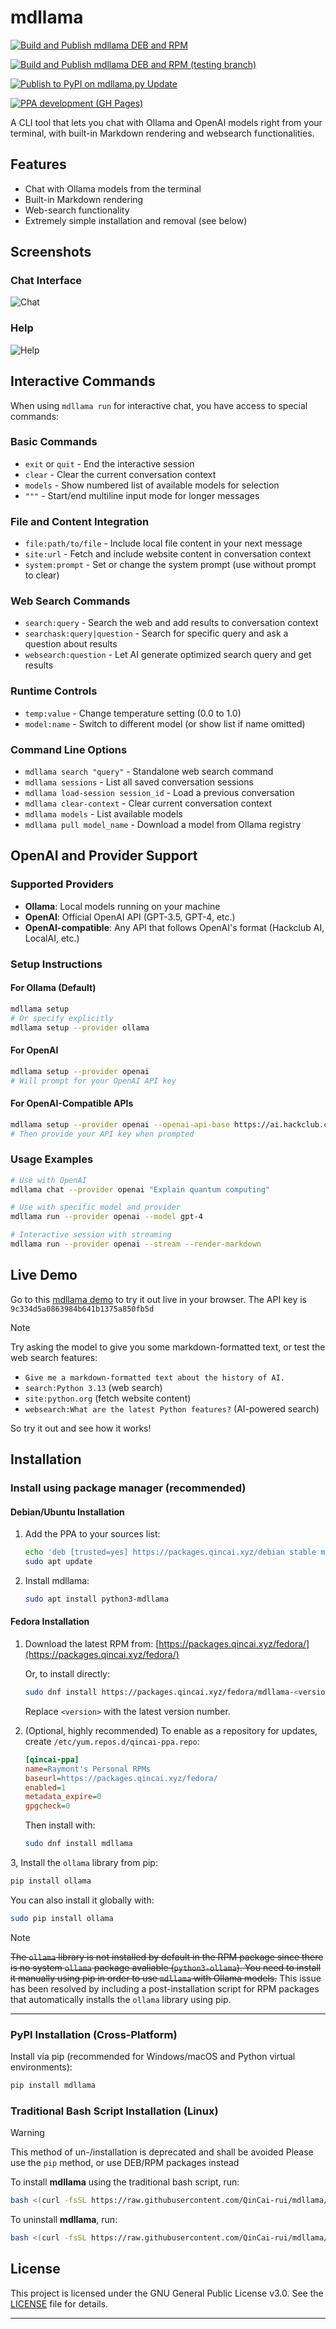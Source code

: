 # mdllama

[![Build and Publish mdllama DEB and RPM](https://github.com/QinCai-rui/packages/actions/workflows/build-and-publish-ppa.yml/badge.svg)](https://github.com/QinCai-rui/packages/actions/workflows/build-and-publish-ppa.yml)

[![Build and Publish mdllama DEB and RPM (testing branch)](https://github.com/QinCai-rui/packages/actions/workflows/build-and-publish-ppa-testing.yml/badge.svg)](https://github.com/QinCai-rui/packages/actions/workflows/build-and-publish-ppa-testing.yml)

[![Publish to PyPI on mdllama.py Update](https://github.com/QinCai-rui/mdllama/actions/workflows/publish-to-pypi.yml/badge.svg)](https://github.com/QinCai-rui/mdllama/actions/workflows/publish-to-pypi.yml)

[![PPA development (GH Pages)](https://github.com/QinCai-rui/packages/actions/workflows/pages/pages-build-deployment/badge.svg?branch=gh-pages)](https://github.com/QinCai-rui/packages/actions/workflows/pages/pages-build-deployment)

A CLI tool that lets you chat with Ollama and OpenAI models right from your terminal, with built-in Markdown rendering and websearch functionalities.

## Features

- Chat with Ollama models from the terminal
- Built-in Markdown rendering
- Web-search functionality
- Extremely simple installation and removal (see below)

## Screenshots

### Chat Interface

![Chat](https://raw.githubusercontent.com/QinCai-rui/mdllama/refs/heads/main/assets/chat.png)

### Help

![Help](https://github.com/user-attachments/assets/bb080fe0-9e7b-4ba0-b9c8-f4fe1415082f)

## Interactive Commands

When using `mdllama run` for interactive chat, you have access to special commands:

### Basic Commands

- `exit` or `quit` - End the interactive session
- `clear` - Clear the current conversation context
- `models` - Show numbered list of available models for selection
- `"""` - Start/end multiline input mode for longer messages

### File and Content Integration

- `file:path/to/file` - Include local file content in your next message
- `site:url` - Fetch and include website content in conversation context
- `system:prompt` - Set or change the system prompt (use without prompt to clear)

### Web Search Commands

- `search:query` - Search the web and add results to conversation context
- `searchask:query|question` - Search for specific query and ask a question about results
- `websearch:question` - Let AI generate optimized search query and get results

### Runtime Controls

- `temp:value` - Change temperature setting (0.0 to 1.0)
- `model:name` - Switch to different model (or show list if name omitted)

### Command Line Options

- `mdllama search "query"` - Standalone web search command
- `mdllama sessions` - List all saved conversation sessions
- `mdllama load-session session_id` - Load a previous conversation
- `mdllama clear-context` - Clear current conversation context
- `mdllama models` - List available models
- `mdllama pull model_name` - Download a model from Ollama registry

## OpenAI and Provider Support

### Supported Providers

- **Ollama**: Local models running on your machine
- **OpenAI**: Official OpenAI API (GPT-3.5, GPT-4, etc.)
- **OpenAI-compatible**: Any API that follows OpenAI's format (Hackclub AI, LocalAI, etc.)

### Setup Instructions

#### For Ollama (Default)
```bash
mdllama setup
# Or specify explicitly
mdllama setup --provider ollama
```

#### For OpenAI
```bash
mdllama setup --provider openai
# Will prompt for your OpenAI API key
```

#### For OpenAI-Compatible APIs
```bash
mdllama setup --provider openai --openai-api-base https://ai.hackclub.com
# Then provide your API key when prompted
```

### Usage Examples

```bash
# Use with OpenAI
mdllama chat --provider openai "Explain quantum computing"

# Use with specific model and provider
mdllama run --provider openai --model gpt-4

# Interactive session with streaming
mdllama run --provider openai --stream --render-markdown
```

## Live Demo

Go to this [mdllama demo](https://mdllama-demo.qincai.xyz) to try it out live in your browser. The API key is `9c334d5a0863984b641b1375a850fb5d`

> [!NOTE]
> Try asking the model to give you some markdown-formatted text, or test the web search features:
>
> - `Give me a markdown-formatted text about the history of AI.`
> - `search:Python 3.13` (web search)
> - `site:python.org` (fetch website content)
> - `websearch:What are the latest Python features?` (AI-powered search)

So try it out and see how it works!

## Installation

### Install using package manager (recommended)

#### Debian/Ubuntu Installation

1. Add the PPA to your sources list:

   ```bash
   echo 'deb [trusted=yes] https://packages.qincai.xyz/debian stable main' | sudo tee /etc/apt/sources.list.d/qincai-ppa.list
   sudo apt update
   ```

2. Install mdllama:

   ```bash
   sudo apt install python3-mdllama
   ```

#### Fedora Installation

1. Download the latest RPM from:
   [https://packages.qincai.xyz/fedora/](https://packages.qincai.xyz/fedora/)

   Or, to install directly:

   ```bash
   sudo dnf install https://packages.qincai.xyz/fedora/mdllama-<version>.noarch.rpm
   ```

   Replace `<version>` with the latest version number.

2. (Optional, highly recommended) To enable as a repository for updates, create `/etc/yum.repos.d/qincai-ppa.repo`:

   ```ini
   [qincai-ppa]
   name=Raymont's Personal RPMs
   baseurl=https://packages.qincai.xyz/fedora/
   enabled=1
   metadata_expire=0
   gpgcheck=0
   ```

   Then install with:

   ```bash
   sudo dnf install mdllama
   ```

3, Install the `ollama` library from pip:

   ```bash
   pip install ollama
   ```

   You can also install it globally with:

   ```bash
   sudo pip install ollama
   ```

   > [!NOTE]
   > ~~The `ollama` library is not installed by default in the RPM package since there is no system `ollama` package avaliable (`python3-ollama`). You need to install it manually using pip in order to use `mdllama` with Ollama models.~~ This issue has been resolved by including a post-installation script for RPM packages that automatically installs the `ollama` library using pip.

---

### PyPI Installation (Cross-Platform)

Install via pip (recommended for Windows/macOS and Python virtual environments):

```bash
pip install mdllama
```

### Traditional Bash Script Installation (Linux)

> [!WARNING]
> This method of un-/installation is deprecated and shall be avoided
> Please use the `pip` method, or use DEB/RPM packages instead

To install **mdllama** using the traditional bash script, run:

```bash
bash <(curl -fsSL https://raw.githubusercontent.com/QinCai-rui/mdllama/refs/heads/main/install.sh)
```

To uninstall **mdllama**, run:

```bash
bash <(curl -fsSL https://raw.githubusercontent.com/QinCai-rui/mdllama/refs/heads/main/uninstall.sh)
```

## License

This project is licensed under the GNU General Public License v3.0. See the [LICENSE](LICENSE) file for details.

---
